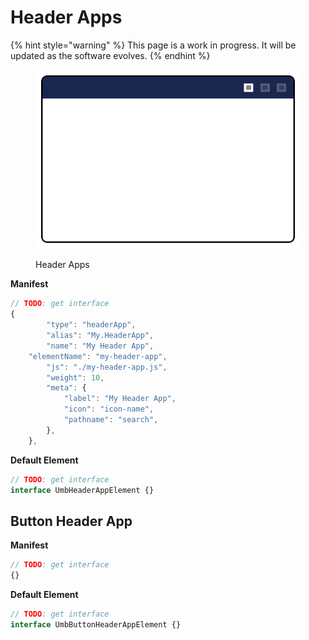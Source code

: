 # Header Apps

{% hint style="warning" %}
This page is a work in progress. It will be updated as the software evolves.
{% endhint %}

<figure><img src="../../.gitbook/assets/header-apps.svg" alt=""><figcaption><p>Header Apps</p></figcaption></figure>

**Manifest**

```typescript
// TODO: get interface
{
		"type": "headerApp",
		"alias": "My.HeaderApp",
		"name": "My Header App",
    "elementName": "my-header-app",
		"js": "./my-header-app.js",
		"weight": 10,
		"meta": {
			"label": "My Header App",
			"icon": "icon-name",
			"pathname": "search",
		},
	},
```

**Default Element**

```typescript
// TODO: get interface
interface UmbHeaderAppElement {}
```

## **Button Header App**

**Manifest**

```typescript
// TODO: get interface
{}
```

**Default Element**

```typescript
// TODO: get interface
interface UmbButtonHeaderAppElement {}
```
